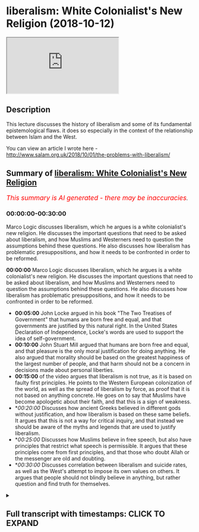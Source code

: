 # liberalism: White Colonialist's New Religion (2018-10-12)

<iframe loading='lazy' allow='autoplay' src='https://www.youtube.com/embed/2Dyzc282ZFE'></iframe>

## Description

This lecture discusses the history of liberalism and some of its fundamental epistemological flaws. it does so especially in the context of the relationship between Islam and the West. 

You can view an article I wrote here -http://www.salam.org.uk/2018/10/01/the-problems-with-liberalism/

## Summary of [liberalism: White Colonialist's New Religion](https://www.youtube.com/watch?v=2Dyzc282ZFE)


*<span style="color:red; font-size:125%">This summary is AI generated - there may be inaccuracies</span>. [](/)*

### <a onclick="modifyYTiframeseektime('0')">00:00:00-00:30:00</a>

Marco Logic discusses liberalism, which he argues is a white colonialist's new religion. He discusses the important questions that need to be asked about liberalism, and how Muslims and Westerners need to question the assumptions behind these questions. He also discusses how liberalism has problematic presuppositions, and how it needs to be confronted in order to be reformed.

**<a onclick="modifyYTiframeseektime('0')">00:00:00</a>** Marco Logic discusses liberalism, which he argues is a white colonialist's new religion. He discusses the important questions that need to be asked about liberalism, and how Muslims and Westerners need to question the assumptions behind these questions. He also discusses how liberalism has problematic presuppositions, and how it needs to be confronted in order to be reformed.
* **<a onclick="modifyYTiframeseektime('300')">00:05:00</a>** John Locke argued in his book "The Two Treatises of Government" that humans are born free and equal, and that governments are justified by this natural right. In the United States Declaration of Independence, Locke's words are used to support the idea of self-government.
* **<a onclick="modifyYTiframeseektime('600')">00:10:00</a>** John Stuart Mill argued that humans are born free and equal, and that pleasure is the only moral justification for doing anything. He also argued that morality should be based on the greatest happiness of the largest number of people, and that harm should not be a concern in decisions made about personal liberties.
* **<a onclick="modifyYTiframeseektime('900')">00:15:00</a>** of the video argues that liberalism is not true, as it is based on faulty first principles. He points to the Western European colonization of the world, as well as the spread of liberalism by force, as proof that it is not based on anything concrete. He goes on to say that Muslims have become apologetic about their faith, and that this is a sign of weakness.
* **<a onclick="modifyYTiframeseektime('1200')">00:20:00</a>* Discusses how ancient Greeks believed in different gods without justification, and how liberalism is based on these same beliefs. It argues that this is not a way for critical inquiry, and that instead we should be aware of the myths and legends that are used to justify liberalism.
* **<a onclick="modifyYTiframeseektime('1500')">00:25:00</a>* Discusses how Muslims believe in free speech, but also have principles that restrict what speech is permissible. It argues that these principles come from first principles, and that those who doubt Allah or the messenger are old and doubting.
* **<a onclick="modifyYTiframeseektime('1800')">00:30:00</a>* Discusses correlation between liberalism and suicide rates, as well as the West's attempt to impose its own values on others. It argues that people should not blindly believe in anything, but rather question and find truth for themselves.

<details><summary><h2>Full transcript with timestamps: CLICK TO EXPAND</h2></summary>

<a onclick="modifyYTiframeseektime('0')">0:00:00</a> to come to the state to deliver his  
<a onclick="modifyYTiframeseektime('2')">0:00:02</a> lecture intellectual doubts about Islam  
<a onclick="modifyYTiframeseektime('5')">0:00:05</a> Marco logic Salam aleikum wa rahmatullah  
<a onclick="modifyYTiframeseektime('27')">0:00:27</a> our heads you know in the West we're  
<a onclick="modifyYTiframeseektime('34')">0:00:34</a> asked a lot of questions as Muslims were  
<a onclick="modifyYTiframeseektime('37')">0:00:37</a> asked many questions regularly pressing  
<a onclick="modifyYTiframeseektime('41')">0:00:41</a> important questions and these questions  
<a onclick="modifyYTiframeseektime('44')">0:00:44</a> usually have something to do with what I  
<a onclick="modifyYTiframeseektime('49')">0:00:49</a> refer to as post enlightenment ideas and  
<a onclick="modifyYTiframeseektime('53')">0:00:53</a> it's connection with Islam so don't give  
<a onclick="modifyYTiframeseektime('56')">0:00:56</a> an example someone will ask why is it  
<a onclick="modifyYTiframeseektime('61')">0:01:01</a> that in Islam for example Muslims get  
<a onclick="modifyYTiframeseektime('65')">0:01:05</a> offended when a picture is drawn of the  
<a onclick="modifyYTiframeseektime('69')">0:01:09</a> Prophet Muhammad isn't this freedom of  
<a onclick="modifyYTiframeseektime('72')">0:01:12</a> expression and freedom of speech and why  
<a onclick="modifyYTiframeseektime('77')">0:01:17</a> are Muslims in this regard against  
<a onclick="modifyYTiframeseektime('80')">0:01:20</a> freedom of expression and freedom of  
<a onclick="modifyYTiframeseektime('83')">0:01:23</a> speech isn't Islam therefore the  
<a onclick="modifyYTiframeseektime('87')">0:01:27</a> argument goes a backwards religion that  
<a onclick="modifyYTiframeseektime('91')">0:01:31</a> needs to be reformed do we not need to  
<a onclick="modifyYTiframeseektime('95')">0:01:35</a> have a reform within Islam because  
<a onclick="modifyYTiframeseektime('97')">0:01:37</a> actually you'll find that Islam has  
<a onclick="modifyYTiframeseektime('101')">0:01:41</a> aspects of it which are against  
<a onclick="modifyYTiframeseektime('103')">0:01:43</a> enlightenment values against liberalism  
<a onclick="modifyYTiframeseektime('107')">0:01:47</a> against freedom of expression against  
<a onclick="modifyYTiframeseektime('111')">0:01:51</a> freedom of speech our thing is these are  
<a onclick="modifyYTiframeseektime('115')">0:01:55</a> very important questions to be asked but  
<a onclick="modifyYTiframeseektime('120')">0:02:00</a> what Muslims need to do and what  
<a onclick="modifyYTiframeseektime('123')">0:02:03</a> Westerners also need to do is they need  
<a onclick="modifyYTiframeseektime('126')">0:02:06</a> to question the question I has a point  
<a onclick="modifyYTiframeseektime('131')">0:02:11</a> every question has a presupposition what  
<a onclick="modifyYTiframeseektime('135')">0:02:15</a> is a presupposition it is an assumption  
<a onclick="modifyYTiframeseektime('138')">0:02:18</a> it is an assumption obviously with these  
<a onclick="modifyYTiframeseektime('142')">0:02:22</a> questions some Muslims they go  
<a onclick="modifyYTiframeseektime('146')">0:02:26</a> immediately on the backfoot  
<a onclick="modifyYTiframeseektime('149')">0:02:29</a> immediately there on the back foot and  
<a onclick="modifyYTiframeseektime('152')">0:02:32</a> just like the Western colonial powers  
<a onclick="modifyYTiframeseektime('159')">0:02:39</a> came into our grandfathers Nations and  
<a onclick="modifyYTiframeseektime('165')">0:02:45</a> attempted to force them to believe in  
<a onclick="modifyYTiframeseektime('167')">0:02:47</a> what they believe in  
<a onclick="modifyYTiframeseektime('169')">0:02:49</a> militarily now the post-colonial Western  
<a onclick="modifyYTiframeseektime('178')">0:02:58</a> masters are doing so using different  
<a onclick="modifyYTiframeseektime('181')">0:03:01</a> techniques and there are different  
<a onclick="modifyYTiframeseektime('184')">0:03:04</a> responses from Muslims and others some  
<a onclick="modifyYTiframeseektime('187')">0:03:07</a> will literally bow at the knee they will  
<a onclick="modifyYTiframeseektime('190')">0:03:10</a> literally bow at the knee surrender give  
<a onclick="modifyYTiframeseektime('194')">0:03:14</a> up yes you're right sir there is a  
<a onclick="modifyYTiframeseektime('197')">0:03:17</a> problem we need to fix it we need to  
<a onclick="modifyYTiframeseektime('199')">0:03:19</a> have revivalism in Islam we need to have  
<a onclick="modifyYTiframeseektime('201')">0:03:21</a> reform we need to clean it up you're  
<a onclick="modifyYTiframeseektime('204')">0:03:24</a> right  
<a onclick="modifyYTiframeseektime('205')">0:03:25</a> some will say we must reject this  
<a onclick="modifyYTiframeseektime('209')">0:03:29</a> completely there is this is a poison a  
<a onclick="modifyYTiframeseektime('211')">0:03:31</a> poisonous ideology and we must remove it  
<a onclick="modifyYTiframeseektime('215')">0:03:35</a> and what we're going to be doing in  
<a onclick="modifyYTiframeseektime('217')">0:03:37</a> charla in the next three days it will be  
<a onclick="modifyYTiframeseektime('221')">0:03:41</a> arguing that the question itself is  
<a onclick="modifyYTiframeseektime('225')">0:03:45</a> problematic all the questions that are  
<a onclick="modifyYTiframeseektime('228')">0:03:48</a> asked are problematic questions so the  
<a onclick="modifyYTiframeseektime('230')">0:03:50</a> first day I'm going to be dealing with  
<a onclick="modifyYTiframeseektime('231')">0:03:51</a> liberalism I know it's on the third day  
<a onclick="modifyYTiframeseektime('233')">0:03:53</a> on your pamphlet but I'm gonna do it  
<a onclick="modifyYTiframeseektime('235')">0:03:55</a> first in Chara I'm gonna be dealing with  
<a onclick="modifyYTiframeseektime('237')">0:03:57</a> questions which deal with liberal  
<a onclick="modifyYTiframeseektime('239')">0:03:59</a> presuppositions the second day we're  
<a onclick="modifyYTiframeseektime('243')">0:04:03</a> going to be dealing with democracy which  
<a onclick="modifyYTiframeseektime('244')">0:04:04</a> is very important and the third day  
<a onclick="modifyYTiframeseektime('247')">0:04:07</a> we're going to be dealing with feminism  
<a onclick="modifyYTiframeseektime('252')">0:04:12</a> and that's why I did on the third day  
<a onclick="modifyYTiframeseektime('253')">0:04:13</a> because if anything happens I can just  
<a onclick="modifyYTiframeseektime('255')">0:04:15</a> go I'm going back to London anyways  
<a onclick="modifyYTiframeseektime('264')">0:04:24</a> today inshallah I'll be talking about  
<a onclick="modifyYTiframeseektime('267')">0:04:27</a> liberalism and by the way I've written  
<a onclick="modifyYTiframeseektime('269')">0:04:29</a> an article on this and I'm planning to  
<a onclick="modifyYTiframeseektime('271')">0:04:31</a> write an article on all three lectures  
<a onclick="modifyYTiframeseektime('274')">0:04:34</a> so I'll be writing written an article  
<a onclick="modifyYTiframeseektime('276')">0:04:36</a> liberalism will be published on it  
<a onclick="modifyYTiframeseektime('278')">0:04:38</a> should be online on Monday Anza Lambda  
<a onclick="modifyYTiframeseektime('280')">0:04:40</a> org dot uk' salaam and inshallah we'll  
<a onclick="modifyYTiframeseektime('283')">0:04:43</a> put the description somewhere so if you  
<a onclick="modifyYTiframeseektime('285')">0:04:45</a> want to do further reading you can do  
<a onclick="modifyYTiframeseektime('286')">0:04:46</a> that there  
<a onclick="modifyYTiframeseektime('287')">0:04:47</a> and moreover there'll be an article  
<a onclick="modifyYTiframeseektime('290')">0:04:50</a> written on each of the topics that I'll  
<a onclick="modifyYTiframeseektime('292')">0:04:52</a> be covering today as well now let's get  
<a onclick="modifyYTiframeseektime('295')">0:04:55</a> straight into it today I'm just gonna go  
<a onclick="modifyYTiframeseektime('299')">0:04:59</a> into three different things I'm going to  
<a onclick="modifyYTiframeseektime('301')">0:05:01</a> do three things today in Charlotte the  
<a onclick="modifyYTiframeseektime('302')">0:05:02</a> first thing is I'm going to give you a  
<a onclick="modifyYTiframeseektime('304')">0:05:04</a> brief history of liberalism a brief  
<a onclick="modifyYTiframeseektime('307')">0:05:07</a> history so you understand what it is  
<a onclick="modifyYTiframeseektime('308')">0:05:08</a> number two we're going to be talking  
<a onclick="modifyYTiframeseektime('311')">0:05:11</a> about the premises of liberalism the  
<a onclick="modifyYTiframeseektime('315')">0:05:15</a> first principles of liberalism where do  
<a onclick="modifyYTiframeseektime('318')">0:05:18</a> we start with liberalism and number  
<a onclick="modifyYTiframeseektime('321')">0:05:21</a> three we'll be talking about the  
<a onclick="modifyYTiframeseektime('322')">0:05:22</a> implications of this on Islam and  
<a onclick="modifyYTiframeseektime('325')">0:05:25</a> Muslims and the discourse between Islam  
<a onclick="modifyYTiframeseektime('328')">0:05:28</a> and Muslims in the Western context  
<a onclick="modifyYTiframeseektime('330')">0:05:30</a> especially so we'll start you see all of  
<a onclick="modifyYTiframeseektime('336')">0:05:36</a> these slogans that you've you're very  
<a onclick="modifyYTiframeseektime('338')">0:05:38</a> well aware of freedom of expression  
<a onclick="modifyYTiframeseektime('340')">0:05:40</a> freedom of speech they're extensions of  
<a onclick="modifyYTiframeseektime('343')">0:05:43</a> the liberal philosophical framework okay  
<a onclick="modifyYTiframeseektime('345')">0:05:45</a> so if someone is asking you a question  
<a onclick="modifyYTiframeseektime('349')">0:05:49</a> that presupposes liberalism like these  
<a onclick="modifyYTiframeseektime('354')">0:05:54</a> questions the question would be this  
<a onclick="modifyYTiframeseektime('357')">0:05:57</a> what if your ideology is baseless wait a  
<a onclick="modifyYTiframeseektime('363')">0:06:03</a> minute  
<a onclick="modifyYTiframeseektime('364')">0:06:04</a> say that one more time okay what if your  
<a onclick="modifyYTiframeseektime('369')">0:06:09</a> ideology is baseless what if there is no  
<a onclick="modifyYTiframeseektime('374')">0:06:14</a> way to prove the very beginnings or the  
<a onclick="modifyYTiframeseektime('379')">0:06:19</a> very starting points the very premises  
<a onclick="modifyYTiframeseektime('381')">0:06:21</a> of liberalism therefore the question  
<a onclick="modifyYTiframeseektime('384')">0:06:24</a> becomes obsolete  
<a onclick="modifyYTiframeseektime('385')">0:06:25</a> why does Islam why do Muslims get upset  
<a onclick="modifyYTiframeseektime('389')">0:06:29</a> with the drawing of the Prophet Muhammad  
<a onclick="modifyYTiframeseektime('390')">0:06:30</a> why not  
<a onclick="modifyYTiframeseektime('391')">0:06:31</a> could be the easy answer well it needs  
<a onclick="modifyYTiframeseektime('394')">0:06:34</a> to be in line with liberalism and well  
<a onclick="modifyYTiframeseektime('396')">0:06:36</a> if we can demonstrate that liberalism is  
<a onclick="modifyYTiframeseektime('401')">0:06:41</a> in fact based on what you call  
<a onclick="modifyYTiframeseektime('404')">0:06:44</a> corrigible presuppositions meaning they  
<a onclick="modifyYTiframeseektime('408')">0:06:48</a> are capable of reform or improvement  
<a onclick="modifyYTiframeseektime('413')">0:06:53</a> then there is no need to ask the  
<a onclick="modifyYTiframeseektime('415')">0:06:55</a> question because you're asking me a  
<a onclick="modifyYTiframeseektime('417')">0:06:57</a> question based on baseless foundations  
<a onclick="modifyYTiframeseektime('420')">0:07:00</a> so let's start with the brief history of  
<a onclick="modifyYTiframeseektime('423')">0:07:03</a> liberalism you see there was a man  
<a onclick="modifyYTiframeseektime('427')">0:07:07</a> called John Locke very famous man he's  
<a onclick="modifyYTiframeseektime('432')">0:07:12</a> actually one of the most influential  
<a onclick="modifyYTiframeseektime('434')">0:07:14</a> people who ever lived in my opinion he  
<a onclick="modifyYTiframeseektime('436')">0:07:16</a> died in 1704 he wrote many books one of  
<a onclick="modifyYTiframeseektime('440')">0:07:20</a> the most famous or if not the most  
<a onclick="modifyYTiframeseektime('441')">0:07:21</a> famous one hero is a book called the two  
<a onclick="modifyYTiframeseektime('442')">0:07:22</a> treatises of government and in this book  
<a onclick="modifyYTiframeseektime('445')">0:07:25</a> he argued the case for a social contract  
<a onclick="modifyYTiframeseektime('447')">0:07:27</a> he said we are all born equal we are all  
<a onclick="modifyYTiframeseektime('451')">0:07:31</a> born free interesting Locke John Locke  
<a onclick="modifyYTiframeseektime('454')">0:07:34</a> believed in God in fact he believes in  
<a onclick="modifyYTiframeseektime('456')">0:07:36</a> one God he was a Unitarian who's a  
<a onclick="modifyYTiframeseektime('458')">0:07:38</a> nonconformist Christine didn't believe  
<a onclick="modifyYTiframeseektime('460')">0:07:40</a> in the Trinity but he based much of his  
<a onclick="modifyYTiframeseektime('463')">0:07:43</a> philosophy on God and that's why a lot  
<a onclick="modifyYTiframeseektime('469')">0:07:49</a> of the governments of his day Britain  
<a onclick="modifyYTiframeseektime('472')">0:07:52</a> France and of course the United States  
<a onclick="modifyYTiframeseektime('475')">0:07:55</a> of America they incorporated literally  
<a onclick="modifyYTiframeseektime('478')">0:07:58</a> what he said in that the two treatises  
<a onclick="modifyYTiframeseektime('481')">0:08:01</a> of government into the for example the  
<a onclick="modifyYTiframeseektime('485')">0:08:05</a> US Declaration of Independence the Bill  
<a onclick="modifyYTiframeseektime('488')">0:08:08</a> of Rights in the in the United Kingdom  
<a onclick="modifyYTiframeseektime('490')">0:08:10</a> which was written in 1688 his words  
<a onclick="modifyYTiframeseektime('494')">0:08:14</a> which is one of the most important  
<a onclick="modifyYTiframeseektime('497')">0:08:17</a> documents and all of British history  
<a onclick="modifyYTiframeseektime('499')">0:08:19</a> it's called the Bill of Rights and of  
<a onclick="modifyYTiframeseektime('502')">0:08:22</a> course the u.s. Declaration of  
<a onclick="modifyYTiframeseektime('503')">0:08:23</a> Independence one of the most important  
<a onclick="modifyYTiframeseektime('505')">0:08:25</a> documents in all of American government  
<a onclick="modifyYTiframeseektime('508')">0:08:28</a> and politics so for example  
<a onclick="modifyYTiframeseektime('515')">0:08:35</a> the famous phrase that we hold these  
<a onclick="modifyYTiframeseektime('518')">0:08:38</a> truths to be self-evident that all men  
<a onclick="modifyYTiframeseektime('521')">0:08:41</a> are created equal and that they have on  
<a onclick="modifyYTiframeseektime('527')">0:08:47</a> any unalienable rights of life liberty  
<a onclick="modifyYTiframeseektime('530')">0:08:50</a> and the pursuit of happiness this is the  
<a onclick="modifyYTiframeseektime('533')">0:08:53</a> US Declaration of Independence it's  
<a onclick="modifyYTiframeseektime('534')">0:08:54</a> taken from or slightly adjusted it's  
<a onclick="modifyYTiframeseektime('538')">0:08:58</a> taken from John Locke so a lot of these  
<a onclick="modifyYTiframeseektime('540')">0:09:00</a> ideas human beings being born free  
<a onclick="modifyYTiframeseektime('543')">0:09:03</a> freedom etc is taken from directly from  
<a onclick="modifyYTiframeseektime('546')">0:09:06</a> John Locke and the thing is about John  
<a onclick="modifyYTiframeseektime('549')">0:09:09</a> Locke is that he believed in God and if  
<a onclick="modifyYTiframeseektime('553')">0:09:13</a> you look at the wording of what he said  
<a onclick="modifyYTiframeseektime('555')">0:09:15</a> in the two treatises of government he  
<a onclick="modifyYTiframeseektime('557')">0:09:17</a> justified that for example human beings  
<a onclick="modifyYTiframeseektime('560')">0:09:20</a> are born equal and that they are born  
<a onclick="modifyYTiframeseektime('562')">0:09:22</a> free because he said that they were  
<a onclick="modifyYTiframeseektime('564')">0:09:24</a> endowed by the creator and this is part  
<a onclick="modifyYTiframeseektime('567')">0:09:27</a> of the US declaration independence they  
<a onclick="modifyYTiframeseektime('569')">0:09:29</a> were given this by God they were given  
<a onclick="modifyYTiframeseektime('573')">0:09:33</a> freedom and equality by God he had two  
<a onclick="modifyYTiframeseektime('578')">0:09:38</a> or three principles that he believed in  
<a onclick="modifyYTiframeseektime('580')">0:09:40</a> one was a theological belief so he  
<a onclick="modifyYTiframeseektime('583')">0:09:43</a> believed that all human beings were  
<a onclick="modifyYTiframeseektime('585')">0:09:45</a> endowed equality by God they were given  
<a onclick="modifyYTiframeseektime('590')">0:09:50</a> equality and freedoms by God but he also  
<a onclick="modifyYTiframeseektime('593')">0:09:53</a> believed he also believed in something  
<a onclick="modifyYTiframeseektime('596')">0:09:56</a> called the hedonistic principle and this  
<a onclick="modifyYTiframeseektime('599')">0:09:59</a> will be a very important point which I  
<a onclick="modifyYTiframeseektime('601')">0:10:01</a> want you to really pay attention to the  
<a onclick="modifyYTiframeseektime('603')">0:10:03</a> hedonistic principle is the idea that  
<a onclick="modifyYTiframeseektime('606')">0:10:06</a> the ultimate morality is pain and  
<a onclick="modifyYTiframeseektime('609')">0:10:09</a> pleasure  
<a onclick="modifyYTiframeseektime('611')">0:10:11</a> so what's ultimately good is what feels  
<a onclick="modifyYTiframeseektime('614')">0:10:14</a> good or what is pleasurable or desirable  
<a onclick="modifyYTiframeseektime('617')">0:10:17</a> to you this would be the cornerstone of  
<a onclick="modifyYTiframeseektime('620')">0:10:20</a> liberal moral philosophy it's called the  
<a onclick="modifyYTiframeseektime('623')">0:10:23</a> hedonistic principle so after John Locke  
<a onclick="modifyYTiframeseektime('628')">0:10:28</a> came about and he had such an influence  
<a onclick="modifyYTiframeseektime('631')">0:10:31</a> because of the English Civil War which  
<a onclick="modifyYTiframeseektime('633')">0:10:33</a> took place in 1642 to 1651 where the  
<a onclick="modifyYTiframeseektime('637')">0:10:37</a> Royalists and the parliamentarians were  
<a onclick="modifyYTiframeseektime('640')">0:10:40</a> attacking each other  
<a onclick="modifyYTiframeseektime('641')">0:10:41</a> Parliament reconstituted itself using a  
<a onclick="modifyYTiframeseektime('645')">0:10:45</a> lot of the Lockean principles sold in  
<a onclick="modifyYTiframeseektime('648')">0:10:48</a> and so did the US and France and these  
<a onclick="modifyYTiframeseektime('651')">0:10:51</a> countries they took these liberal  
<a onclick="modifyYTiframeseektime('653')">0:10:53</a> principles and then they became very  
<a onclick="modifyYTiframeseektime('654')">0:10:54</a> normative it became the norm now anyone  
<a onclick="modifyYTiframeseektime('658')">0:10:58</a> who speaks against the liberal  
<a onclick="modifyYTiframeseektime('660')">0:11:00</a> principles is AB is speaking in  
<a onclick="modifyYTiframeseektime('664')">0:11:04</a> aberration to the social and cultural  
<a onclick="modifyYTiframeseektime('667')">0:11:07</a> norms of the West that must must be  
<a onclick="modifyYTiframeseektime('670')">0:11:10</a> understood after John Locke you had many  
<a onclick="modifyYTiframeseektime('672')">0:11:12</a> different philosophers that came and  
<a onclick="modifyYTiframeseektime('674')">0:11:14</a> advanced his theory like Montesquieu or  
<a onclick="modifyYTiframeseektime('676')">0:11:16</a> Rousseau or for example Tocqueville who  
<a onclick="modifyYTiframeseektime('680')">0:11:20</a> wrote democracy and America which will  
<a onclick="modifyYTiframeseektime('682')">0:11:22</a> cover tomorrow and others and these  
<a onclick="modifyYTiframeseektime('687')">0:11:27</a> individuals just expanded the theory  
<a onclick="modifyYTiframeseektime('689')">0:11:29</a> most notably I was our I would argue is  
<a onclick="modifyYTiframeseektime('692')">0:11:32</a> John Stuart Mill who came in the  
<a onclick="modifyYTiframeseektime('695')">0:11:35</a> Victorian era and he talked about the  
<a onclick="modifyYTiframeseektime('697')">0:11:37</a> harm principle so about two you know  
<a onclick="modifyYTiframeseektime('700')">0:11:40</a> hundred two hundred years later this man  
<a onclick="modifyYTiframeseektime('701')">0:11:41</a> came John Stuart Mill and he advanced he  
<a onclick="modifyYTiframeseektime('704')">0:11:44</a> said yes he left the whole theological  
<a onclick="modifyYTiframeseektime('708')">0:11:48</a> discussion he didn't say that we were  
<a onclick="modifyYTiframeseektime('710')">0:11:50</a> born equal a free he took yes he  
<a onclick="modifyYTiframeseektime('712')">0:11:52</a> believed that we were born equal but he  
<a onclick="modifyYTiframeseektime('713')">0:11:53</a> didn't say it's from God some say he was  
<a onclick="modifyYTiframeseektime('716')">0:11:56</a> agnostic even he didn't believe me maybe  
<a onclick="modifyYTiframeseektime('717')">0:11:57</a> didn't believe in God the law Allen God  
<a onclick="modifyYTiframeseektime('719')">0:11:59</a> knows best if you believed in God or not  
<a onclick="modifyYTiframeseektime('720')">0:12:00</a> yeah but here's a problem this is a very  
<a onclick="modifyYTiframeseektime('725')">0:12:05</a> big problem for liberals if initially my  
<a onclick="modifyYTiframeseektime('729')">0:12:09</a> question first question if initially the  
<a onclick="modifyYTiframeseektime('732')">0:12:12</a> justification for human beings being  
<a onclick="modifyYTiframeseektime('735')">0:12:15</a> born equal and free was based on  
<a onclick="modifyYTiframeseektime('738')">0:12:18</a> theology ie God how could a succession  
<a onclick="modifyYTiframeseektime('744')">0:12:24</a> of philosophers inherit the same belief  
<a onclick="modifyYTiframeseektime('747')">0:12:27</a> system without basing upon the same  
<a onclick="modifyYTiframeseektime('749')">0:12:29</a> principle in other words John Stuart  
<a onclick="modifyYTiframeseektime('752')">0:12:32</a> Mill yes he said we believe that we were  
<a onclick="modifyYTiframeseektime('755')">0:12:35</a> born equal that were born free but he  
<a onclick="modifyYTiframeseektime('756')">0:12:36</a> didn't say anything about God so the  
<a onclick="modifyYTiframeseektime('758')">0:12:38</a> question would be how can you prove that  
<a onclick="modifyYTiframeseektime('759')">0:12:39</a> were born equal or that we were born  
<a onclick="modifyYTiframeseektime('762')">0:12:42</a> free this is a very important question  
<a onclick="modifyYTiframeseektime('764')">0:12:44</a> and what do you mean when you say who  
<a onclick="modifyYTiframeseektime('767')">0:12:47</a> are born equal or we were born free even  
<a onclick="modifyYTiframeseektime('770')">0:12:50</a> John Stuart Locke John Mill sorry does  
<a onclick="modifyYTiframeseektime('772')">0:12:52</a> John Locke himself said this is not in  
<a onclick="modifyYTiframeseektime('775')">0:12:55</a> all cases the Creator might decide that  
<a onclick="modifyYTiframeseektime('778')">0:12:58</a> we are not born you're born equal for  
<a onclick="modifyYTiframeseektime('779')">0:12:59</a> example so what do we mean well we're  
<a onclick="modifyYTiframeseektime('781')">0:13:01</a> not born  
<a onclick="modifyYTiframeseektime('782')">0:13:02</a> what do we mean with Zbornak we are not  
<a onclick="modifyYTiframeseektime('785')">0:13:05</a> born equal if we look at it on the face  
<a onclick="modifyYTiframeseektime('787')">0:13:07</a> of it because really some of us are born  
<a onclick="modifyYTiframeseektime('788')">0:13:08</a> in impoverished places some of us are  
<a onclick="modifyYTiframeseektime('791')">0:13:11</a> born in very you know bad places rich  
<a onclick="modifyYTiframeseektime('793')">0:13:13</a> places poor places some of us are born  
<a onclick="modifyYTiframeseektime('795')">0:13:15</a> with disabilities some of us are born as  
<a onclick="modifyYTiframeseektime('797')">0:13:17</a> men woman black why this that where is  
<a onclick="modifyYTiframeseektime('801')">0:13:21</a> the Equality is differences all I see is  
<a onclick="modifyYTiframeseektime('803')">0:13:23</a> inequalities everywhere so what do we  
<a onclick="modifyYTiframeseektime('805')">0:13:25</a> mean by equality so someone will come  
<a onclick="modifyYTiframeseektime('807')">0:13:27</a> and say actually we mean equality of  
<a onclick="modifyYTiframeseektime('809')">0:13:29</a> opportunity and some others will say no  
<a onclick="modifyYTiframeseektime('810')">0:13:30</a> equality of outcome well they've had to  
<a onclick="modifyYTiframeseektime('813')">0:13:33</a> adjust that because they realized the  
<a onclick="modifyYTiframeseektime('815')">0:13:35</a> fallacious nature of just saying that we  
<a onclick="modifyYTiframeseektime('818')">0:13:38</a> were born equal what does it mean what  
<a onclick="modifyYTiframeseektime('821')">0:13:41</a> do we actually mean what do we mean by  
<a onclick="modifyYTiframeseektime('822')">0:13:42</a> we were born free almost all  
<a onclick="modifyYTiframeseektime('825')">0:13:45</a> philosophers agree that everything is  
<a onclick="modifyYTiframeseektime('829')">0:13:49</a> determined even atheist philosophers  
<a onclick="modifyYTiframeseektime('831')">0:13:51</a> believe this that is determined by  
<a onclick="modifyYTiframeseektime('833')">0:13:53</a> genetics and environment so what is free  
<a onclick="modifyYTiframeseektime('835')">0:13:55</a> freedom what do you mean explain so  
<a onclick="modifyYTiframeseektime('838')">0:13:58</a> already it sounds nice what they say but  
<a onclick="modifyYTiframeseektime('840')">0:14:00</a> it has no real evidence base John Stuart  
<a onclick="modifyYTiframeseektime('843')">0:14:03</a> Mill did try and prove something called  
<a onclick="modifyYTiframeseektime('845')">0:14:05</a> utilitarianism utilitarianism is the  
<a onclick="modifyYTiframeseektime('848')">0:14:08</a> idea it's really the has a mystic  
<a onclick="modifyYTiframeseektime('850')">0:14:10</a> principle so you pleasure for you but  
<a onclick="modifyYTiframeseektime('853')">0:14:13</a> pleasure for them for the for the  
<a onclick="modifyYTiframeseektime('855')">0:14:15</a> largest amount of people the great is  
<a onclick="modifyYTiframeseektime('857')">0:14:17</a> good for the greatest number so it's  
<a onclick="modifyYTiframeseektime('860')">0:14:20</a> going back to what's pleasurable for you  
<a onclick="modifyYTiframeseektime('863')">0:14:23</a> and this became really the most  
<a onclick="modifyYTiframeseektime('866')">0:14:26</a> normative way of describing liberalism  
<a onclick="modifyYTiframeseektime('867')">0:14:27</a> the most normative way of describing  
<a onclick="modifyYTiframeseektime('870')">0:14:30</a> liberalism is through the hedonistic  
<a onclick="modifyYTiframeseektime('872')">0:14:32</a> principle all the extension of that  
<a onclick="modifyYTiframeseektime('874')">0:14:34</a> which is utilitarianism and then he put  
<a onclick="modifyYTiframeseektime('876')">0:14:36</a> into it the harm principle so he says  
<a onclick="modifyYTiframeseektime('878')">0:14:38</a> that you can do whatever you want so  
<a onclick="modifyYTiframeseektime('880')">0:14:40</a> long as you don't harm anyone else do  
<a onclick="modifyYTiframeseektime('882')">0:14:42</a> whatever you want isn't this what you  
<a onclick="modifyYTiframeseektime('883')">0:14:43</a> hear okay or why is homosexuality not a  
<a onclick="modifyYTiframeseektime('887')">0:14:47</a> problem in society because we are  
<a onclick="modifyYTiframeseektime('890')">0:14:50</a> liberals and we believe you can do  
<a onclick="modifyYTiframeseektime('892')">0:14:52</a> whatever you want that makes you feel  
<a onclick="modifyYTiframeseektime('894')">0:14:54</a> good so long as you don't harm someone  
<a onclick="modifyYTiframeseektime('898')">0:14:58</a> else this is John Stuart Mill basically  
<a onclick="modifyYTiframeseektime('901')">0:15:01</a> that's where he got it from  
<a onclick="modifyYTiframeseektime('902')">0:15:02</a> that's where society accepted it from he  
<a onclick="modifyYTiframeseektime('907')">0:15:07</a> had a part of his book he's got a book  
<a onclick="modifyYTiframeseektime('909')">0:15:09</a> called on utilitarianism and a part of  
<a onclick="modifyYTiframeseektime('911')">0:15:11</a> it is proving utilitarianism he actually  
<a onclick="modifyYTiframeseektime('913')">0:15:13</a> puts this as as the  
<a onclick="modifyYTiframeseektime('915')">0:15:15</a> they're heading he says proving  
<a onclick="modifyYTiframeseektime('917')">0:15:17</a> utilitarianism and you know this is the  
<a onclick="modifyYTiframeseektime('920')">0:15:20</a> one of the most attacked segments in all  
<a onclick="modifyYTiframeseektime('923')">0:15:23</a> of philosophy circular reasoning  
<a onclick="modifyYTiframeseektime('926')">0:15:26</a> everyone's attacking him saying what  
<a onclick="modifyYTiframeseektime('928')">0:15:28</a> you're talking about he said and you can  
<a onclick="modifyYTiframeseektime('930')">0:15:30</a> read the article for more information  
<a onclick="modifyYTiframeseektime('931')">0:15:31</a> but basically he had a circular  
<a onclick="modifyYTiframeseektime('933')">0:15:33</a> reasoning in his approach to try and  
<a onclick="modifyYTiframeseektime('935')">0:15:35</a> prove utilitarianism therefore almost  
<a onclick="modifyYTiframeseektime('938')">0:15:38</a> all serious liberal thinkers are of the  
<a onclick="modifyYTiframeseektime('943')">0:15:43</a> opinion that there is no way of proving  
<a onclick="modifyYTiframeseektime('946')">0:15:46</a> hedonism utilitarianism so the first  
<a onclick="modifyYTiframeseektime('949')">0:15:49</a> principles of liberalism are corrigible  
<a onclick="modifyYTiframeseektime('953')">0:15:53</a> now what does that mean if the first  
<a onclick="modifyYTiframeseektime('956')">0:15:56</a> principles of liberalism are not fixed  
<a onclick="modifyYTiframeseektime('960')">0:16:00</a> objective absolute or true one more time  
<a onclick="modifyYTiframeseektime('964')">0:16:04</a> okay the first principles of liberalism  
<a onclick="modifyYTiframeseektime('969')">0:16:09</a> are not fixed they are not objective  
<a onclick="modifyYTiframeseektime('972')">0:16:12</a> they are not absolute and they are not  
<a onclick="modifyYTiframeseektime('975')">0:16:15</a> true if the foundations of something is  
<a onclick="modifyYTiframeseektime('982')">0:16:22</a> shaky then that thing itself will be  
<a onclick="modifyYTiframeseektime('985')">0:16:25</a> shaky therefore John Stuart Mill who  
<a onclick="modifyYTiframeseektime('993')">0:16:33</a> expanded freedom of expression in his  
<a onclick="modifyYTiframeseektime('996')">0:16:36</a> book on liberalism and others like him  
<a onclick="modifyYTiframeseektime('998')">0:16:38</a> it's not just simple ten others many  
<a onclick="modifyYTiframeseektime('1000')">0:16:40</a> many philosophers freedom of expression  
<a onclick="modifyYTiframeseektime('1001')">0:16:41</a> freedom of speech freedom to this  
<a onclick="modifyYTiframeseektime('1003')">0:16:43</a> freedom of that they all based it on  
<a onclick="modifyYTiframeseektime('1005')">0:16:45</a> corrigible baseless foundations can you  
<a onclick="modifyYTiframeseektime('1010')">0:16:50</a> imagine and the Muslim in the West is  
<a onclick="modifyYTiframeseektime('1016')">0:16:56</a> compelled to answer the question what  
<a onclick="modifyYTiframeseektime('1018')">0:16:58</a> what question on a moral philosophical  
<a onclick="modifyYTiframeseektime('1021')">0:17:01</a> basis your question has no basis proved  
<a onclick="modifyYTiframeseektime('1024')">0:17:04</a> to me liberalism is true that's what you  
<a onclick="modifyYTiframeseektime('1026')">0:17:06</a> should say to him why is it that Muslims  
<a onclick="modifyYTiframeseektime('1029')">0:17:09</a> they don't believe that drawing a  
<a onclick="modifyYTiframeseektime('1031')">0:17:11</a> cartoon of their prophet isn't this a  
<a onclick="modifyYTiframeseektime('1033')">0:17:13</a> hindrance of freedom of speech yes it is  
<a onclick="modifyYTiframeseektime('1035')">0:17:15</a> proved to me why liberalism is true  
<a onclick="modifyYTiframeseektime('1038')">0:17:18</a> that's the answer  
<a onclick="modifyYTiframeseektime('1040')">0:17:20</a> proof to me that liberalism is true well  
<a onclick="modifyYTiframeseektime('1045')">0:17:25</a> Muslims if they leave the religion this  
<a onclick="modifyYTiframeseektime('1048')">0:17:28</a> and  
<a onclick="modifyYTiframeseektime('1048')">0:17:28</a> and apostasy and whatever okay no  
<a onclick="modifyYTiframeseektime('1050')">0:17:30</a> problem prove to me that liberalism is  
<a onclick="modifyYTiframeseektime('1052')">0:17:32</a> true your question is based on a liberal  
<a onclick="modifyYTiframeseektime('1055')">0:17:35</a> presupposition your presupposition is is  
<a onclick="modifyYTiframeseektime('1057')">0:17:37</a> based on first principles which are  
<a onclick="modifyYTiframeseektime('1060')">0:17:40</a> courage of or baseless or otherwise  
<a onclick="modifyYTiframeseektime('1062')">0:17:42</a> faulty therefore your question  
<a onclick="modifyYTiframeseektime('1065')">0:17:45</a> carries no epistemic weight don't ask me  
<a onclick="modifyYTiframeseektime('1068')">0:17:48</a> the question let me ask you the question  
<a onclick="modifyYTiframeseektime('1069')">0:17:49</a> proof to me that liberalism is true from  
<a onclick="modifyYTiframeseektime('1073')">0:17:53</a> first principles from the premises is  
<a onclick="modifyYTiframeseektime('1075')">0:17:55</a> there only true because you had a  
<a onclick="modifyYTiframeseektime('1079')">0:17:59</a> succession of wars by Western European  
<a onclick="modifyYTiframeseektime('1083')">0:18:03</a> countries that decided to go eastward  
<a onclick="modifyYTiframeseektime('1086')">0:18:06</a> and westward and spread liberalism by  
<a onclick="modifyYTiframeseektime('1088')">0:18:08</a> the sword and put liberalism in every  
<a onclick="modifyYTiframeseektime('1092')">0:18:12</a> crevice of our society and because  
<a onclick="modifyYTiframeseektime('1095')">0:18:15</a> because white people have decided that's  
<a onclick="modifyYTiframeseektime('1097')">0:18:17</a> true we must believe it's true in some  
<a onclick="modifyYTiframeseektime('1100')">0:18:20</a> and some societies is it true because  
<a onclick="modifyYTiframeseektime('1105')">0:18:25</a> even though you had liberals who  
<a onclick="modifyYTiframeseektime('1109')">0:18:29</a> believed in freedom they colonized the  
<a onclick="modifyYTiframeseektime('1112')">0:18:32</a> people going against what they believe  
<a onclick="modifyYTiframeseektime('1113')">0:18:33</a> in and they enslaved others in the  
<a onclick="modifyYTiframeseektime('1116')">0:18:36</a> triangular slave trade for hundreds of  
<a onclick="modifyYTiframeseektime('1119')">0:18:39</a> years and it's only true when when it  
<a onclick="modifyYTiframeseektime('1122')">0:18:42</a> benefits the white man is that the kind  
<a onclick="modifyYTiframeseektime('1126')">0:18:46</a> of liberalism you want to bring back  
<a onclick="modifyYTiframeseektime('1127')">0:18:47</a> what kind of liberalism is it what  
<a onclick="modifyYTiframeseektime('1129')">0:18:49</a> you're talking about  
<a onclick="modifyYTiframeseektime('1130')">0:18:50</a> proof to me that liberalism is true  
<a onclick="modifyYTiframeseektime('1132')">0:18:52</a> simple as that you know let me tell you  
<a onclick="modifyYTiframeseektime('1135')">0:18:55</a> something most of the questions will lie  
<a onclick="modifyYTiframeseektime('1141')">0:19:01</a> that we receive about Muslims having  
<a onclick="modifyYTiframeseektime('1146')">0:19:06</a> shaky faith or Muslims on their way out  
<a onclick="modifyYTiframeseektime('1151')">0:19:11</a> of Islam or people not coming into Islam  
<a onclick="modifyYTiframeseektime('1155')">0:19:15</a> because there is some kind of barrier to  
<a onclick="modifyYTiframeseektime('1156')">0:19:16</a> entry to Islam is based on a doubt that  
<a onclick="modifyYTiframeseektime('1161')">0:19:21</a> they have because of a question that was  
<a onclick="modifyYTiframeseektime('1163')">0:19:23</a> posed which has a presupposition of a  
<a onclick="modifyYTiframeseektime('1166')">0:19:26</a> Western enlightenment philosophy and  
<a onclick="modifyYTiframeseektime('1168')">0:19:28</a> liberalism is number one on the list so  
<a onclick="modifyYTiframeseektime('1171')">0:19:31</a> if we can show that liberalism is not  
<a onclick="modifyYTiframeseektime('1173')">0:19:33</a> true or it cannot be proven to be true  
<a onclick="modifyYTiframeseektime('1176')">0:19:36</a> therefore the doubt is unjustified you  
<a onclick="modifyYTiframeseektime('1181')">0:19:41</a> should doubt what you're saying the  
<a onclick="modifyYTiframeseektime('1182')">0:19:42</a> question you're asking about that don't  
<a onclick="modifyYTiframeseektime('1185')">0:19:45</a> doubt the answer of the question  
<a onclick="modifyYTiframeseektime('1188')">0:19:48</a> the truth is Muslims have become overly  
<a onclick="modifyYTiframeseektime('1191')">0:19:51</a> apologetic yes and do it you're bowing  
<a onclick="modifyYTiframeseektime('1195')">0:19:55</a> at the knee you're bowing at the knee so  
<a onclick="modifyYTiframeseektime('1201')">0:20:01</a> here I want you to really think about  
<a onclick="modifyYTiframeseektime('1204')">0:20:04</a> something you know in ancient societies  
<a onclick="modifyYTiframeseektime('1212')">0:20:12</a> like for example the ancient Greeks the  
<a onclick="modifyYTiframeseektime('1214')">0:20:14</a> ancient Greeks they had mythology  
<a onclick="modifyYTiframeseektime('1219')">0:20:19</a> mythologies defined in two ways primary  
<a onclick="modifyYTiframeseektime('1221')">0:20:21</a> ways in the dictionary one of them is  
<a onclick="modifyYTiframeseektime('1225')">0:20:25</a> one of the ways of defining mythology is  
<a onclick="modifyYTiframeseektime('1227')">0:20:27</a> like a story or some kind of tradition  
<a onclick="modifyYTiframeseektime('1229')">0:20:29</a> which is not really it's fictitious it's  
<a onclick="modifyYTiframeseektime('1231')">0:20:31</a> not real but which helps bring forward a  
<a onclick="modifyYTiframeseektime('1234')">0:20:34</a> kind of moral another way of defining  
<a onclick="modifyYTiframeseektime('1236')">0:20:36</a> mythology is something which is false  
<a onclick="modifyYTiframeseektime('1238')">0:20:38</a> something which is not true so let's put  
<a onclick="modifyYTiframeseektime('1241')">0:20:41</a> ourselves on a time machine go back to  
<a onclick="modifyYTiframeseektime('1243')">0:20:43</a> the ancient Greeks they believed in gods  
<a onclick="modifyYTiframeseektime('1245')">0:20:45</a> different gods Athena  
<a onclick="modifyYTiframeseektime('1247')">0:20:47</a> Zeus Hercules you know you've heard of  
<a onclick="modifyYTiframeseektime('1249')">0:20:49</a> these gods yes you've heard of these  
<a onclick="modifyYTiframeseektime('1251')">0:20:51</a> gods and they believed in those gods  
<a onclick="modifyYTiframeseektime('1255')">0:20:55</a> without real justification no one proved  
<a onclick="modifyYTiframeseektime('1257')">0:20:57</a> to them the existence or the worthiness  
<a onclick="modifyYTiframeseektime('1259')">0:20:59</a> or of Athena or Zeus or Hercules they  
<a onclick="modifyYTiframeseektime('1262')">0:21:02</a> believed in those got no problem no  
<a onclick="modifyYTiframeseektime('1264')">0:21:04</a> argument there is no cosmological  
<a onclick="modifyYTiframeseektime('1266')">0:21:06</a> argument equivalent for Athena there  
<a onclick="modifyYTiframeseektime('1268')">0:21:08</a> isn't so they believed in those gods and  
<a onclick="modifyYTiframeseektime('1271')">0:21:11</a> they believed in those things  
<a onclick="modifyYTiframeseektime('1274')">0:21:14</a> axiomatically as it were they lived a  
<a onclick="modifyYTiframeseektime('1278')">0:21:18</a> life it was part of their culture they  
<a onclick="modifyYTiframeseektime('1280')">0:21:20</a> were you know they were absorbing all of  
<a onclick="modifyYTiframeseektime('1282')">0:21:22</a> those things and then for example to  
<a onclick="modifyYTiframeseektime('1287')">0:21:27</a> give you an example when it came to the  
<a onclick="modifyYTiframeseektime('1289')">0:21:29</a> introduction of Christianity if you look  
<a onclick="modifyYTiframeseektime('1291')">0:21:31</a> at Christianity and when it was  
<a onclick="modifyYTiframeseektime('1294')">0:21:34</a> introduced to the Roman Empire you'll  
<a onclick="modifyYTiframeseektime('1296')">0:21:36</a> see I mean this is all over the  
<a onclick="modifyYTiframeseektime('1297')">0:21:37</a> historical works there was now synthesis  
<a onclick="modifyYTiframeseektime('1300')">0:21:40</a> the syncretic model you know  
<a onclick="modifyYTiframeseektime('1302')">0:21:42</a> Christianity amalgamated with those old  
<a onclick="modifyYTiframeseektime('1305')">0:21:45</a> gods of the Greeks why because it was so  
<a onclick="modifyYTiframeseektime('1308')">0:21:48</a> deeply entrenched into their psyches and  
<a onclick="modifyYTiframeseektime('1310')">0:21:50</a> psychologies that they could not  
<a onclick="modifyYTiframeseektime('1312')">0:21:52</a> separate themselves from these false  
<a onclick="modifyYTiframeseektime('1313')">0:21:53</a> gods  
<a onclick="modifyYTiframeseektime('1314')">0:21:54</a> they couldn't I wanna ask a question  
<a onclick="modifyYTiframeseektime('1321')">0:22:01</a> what is the real epistemic difference  
<a onclick="modifyYTiframeseektime('1325')">0:22:05</a> between an ancient Westerner who  
<a onclick="modifyYTiframeseektime('1331')">0:22:11</a> believes in Zeus because his forefathers  
<a onclick="modifyYTiframeseektime('1335')">0:22:15</a> believed in Zeus without any evidence  
<a onclick="modifyYTiframeseektime('1339')">0:22:19</a> without any reasoning actual logical  
<a onclick="modifyYTiframeseektime('1343')">0:22:23</a> deduction induction abduction or  
<a onclick="modifyYTiframeseektime('1345')">0:22:25</a> everyone what is the real difference  
<a onclick="modifyYTiframeseektime('1347')">0:22:27</a> between that individual and the  
<a onclick="modifyYTiframeseektime('1350')">0:22:30</a> Westerner who is born into a liberal  
<a onclick="modifyYTiframeseektime('1353')">0:22:33</a> household who believes in liberalism  
<a onclick="modifyYTiframeseektime('1355')">0:22:35</a> axiomatically without any justification  
<a onclick="modifyYTiframeseektime('1358')">0:22:38</a> what's the difference something it's the  
<a onclick="modifyYTiframeseektime('1360')">0:22:40</a> only difference that one has a religious  
<a onclick="modifyYTiframeseektime('1362')">0:22:42</a> connotation and the other one doesn't  
<a onclick="modifyYTiframeseektime('1363')">0:22:43</a> because that is one of the only  
<a onclick="modifyYTiframeseektime('1365')">0:22:45</a> differences I can seem to think about in  
<a onclick="modifyYTiframeseektime('1368')">0:22:48</a> terms of epistemology very similar the  
<a onclick="modifyYTiframeseektime('1371')">0:22:51</a> Western man three thousand years ago has  
<a onclick="modifyYTiframeseektime('1374')">0:22:54</a> not changed much from the Western man  
<a onclick="modifyYTiframeseektime('1376')">0:22:56</a> today they're very similar individuals  
<a onclick="modifyYTiframeseektime('1380')">0:23:00</a> so now the question is why should we  
<a onclick="modifyYTiframeseektime('1384')">0:23:04</a> have why should we absorb this nonsense  
<a onclick="modifyYTiframeseektime('1387')">0:23:07</a> as it were really why should we respond  
<a onclick="modifyYTiframeseektime('1390')">0:23:10</a> to this nonsense it's better to show the  
<a onclick="modifyYTiframeseektime('1395')">0:23:15</a> baselessness of it and subhanAllah I was  
<a onclick="modifyYTiframeseektime('1399')">0:23:19</a> once reading the book of Jeremy Bentham  
<a onclick="modifyYTiframeseektime('1402')">0:23:22</a> who is one of the seniors of John Stuart  
<a onclick="modifyYTiframeseektime('1404')">0:23:24</a> Mill he knew his dad James mill anyways  
<a onclick="modifyYTiframeseektime('1408')">0:23:28</a> he wrote a book called utilitarianism  
<a onclick="modifyYTiframeseektime('1410')">0:23:30</a> and he believed in the great is good for  
<a onclick="modifyYTiframeseektime('1411')">0:23:31</a> the greatest number and he basically put  
<a onclick="modifyYTiframeseektime('1413')">0:23:33</a> this I remember reading this he  
<a onclick="modifyYTiframeseektime('1415')">0:23:35</a> literally said you have two Lords you  
<a onclick="modifyYTiframeseektime('1419')">0:23:39</a> have two laws one of them is the Lord of  
<a onclick="modifyYTiframeseektime('1422')">0:23:42</a> pleasure and the other one is the Lord  
<a onclick="modifyYTiframeseektime('1424')">0:23:44</a> of pain this is what to be honest with  
<a onclick="modifyYTiframeseektime('1429')">0:23:49</a> you a lot of the Western world is now  
<a onclick="modifyYTiframeseektime('1430')">0:23:50</a> the premise of the you know the Western  
<a onclick="modifyYTiframeseektime('1433')">0:23:53</a> philosophy of liberalism the Quran says  
<a onclick="modifyYTiframeseektime('1436')">0:23:56</a> our for our item Anita father Allah who  
<a onclick="modifyYTiframeseektime('1438')">0:23:58</a> who I have you seen the one who takes  
<a onclick="modifyYTiframeseektime('1441')">0:24:01</a> his desires as his Lord Allah Akbar have  
<a onclick="modifyYTiframeseektime('1446')">0:24:06</a> you seen the one  
<a onclick="modifyYTiframeseektime('1448')">0:24:08</a> who takes his desires as his god we see  
<a onclick="modifyYTiframeseektime('1456')">0:24:16</a> them well lie we see them but you must  
<a onclick="modifyYTiframeseektime('1459')">0:24:19</a> be aware of them because they will they  
<a onclick="modifyYTiframeseektime('1462')">0:24:22</a> will wrap their ideology in the garment  
<a onclick="modifyYTiframeseektime('1464')">0:24:24</a> of rationality so that they can push it  
<a onclick="modifyYTiframeseektime('1468')">0:24:28</a> to you yes this is rationality your  
<a onclick="modifyYTiframeseektime('1470')">0:24:30</a> religion is again what do you mean it's  
<a onclick="modifyYTiframeseektime('1472')">0:24:32</a> rationality proof Tamizh rationality  
<a onclick="modifyYTiframeseektime('1473')">0:24:33</a> prove it prove it do you think we're  
<a onclick="modifyYTiframeseektime('1479')">0:24:39</a> going to be just like the people of old  
<a onclick="modifyYTiframeseektime('1482')">0:24:42</a> we're going to absorb the mythologies  
<a onclick="modifyYTiframeseektime('1484')">0:24:44</a> and the legends of the white man just  
<a onclick="modifyYTiframeseektime('1487')">0:24:47</a> because he has the bigger gun and the  
<a onclick="modifyYTiframeseektime('1490')">0:24:50</a> greats of social influence no no this is  
<a onclick="modifyYTiframeseektime('1494')">0:24:54</a> not the way of critical inquiry this is  
<a onclick="modifyYTiframeseektime('1497')">0:24:57</a> not the way of critical inquiry and so  
<a onclick="modifyYTiframeseektime('1504')">0:25:04</a> when someone asks now are you against  
<a onclick="modifyYTiframeseektime('1506')">0:25:06</a> freedom of speech are you against  
<a onclick="modifyYTiframeseektime('1508')">0:25:08</a> freedom of expression we say we're not  
<a onclick="modifyYTiframeseektime('1510')">0:25:10</a> against freedom of speech in as much as  
<a onclick="modifyYTiframeseektime('1514')">0:25:14</a> it is not against Islam the Quran  
<a onclick="modifyYTiframeseektime('1518')">0:25:18</a> prohibits certain speech no doubt for  
<a onclick="modifyYTiframeseektime('1521')">0:25:21</a> example Allah says in the Quran about  
<a onclick="modifyYTiframeseektime('1524')">0:25:24</a> their parents what a thoughtful Lahoma  
<a onclick="modifyYTiframeseektime('1525')">0:25:25</a> off well I turned her home and don't say  
<a onclick="modifyYTiframeseektime('1528')">0:25:28</a> to your parents off since this is a  
<a onclick="modifyYTiframeseektime('1531')">0:25:31</a> censorship you're not allowed to insult  
<a onclick="modifyYTiframeseektime('1533')">0:25:33</a> your parents in Islam it's a kind of  
<a onclick="modifyYTiframeseektime('1535')">0:25:35</a> restriction well that's a bullet in here  
<a onclick="modifyYTiframeseektime('1538')">0:25:38</a> down I mean doing it lying behind well  
<a onclick="modifyYTiframeseektime('1541')">0:25:41</a> at the Cibola DNA at the owner don't  
<a onclick="modifyYTiframeseektime('1544')">0:25:44</a> curse the ones who they they worship  
<a onclick="modifyYTiframeseektime('1550')">0:25:50</a> other than God  
<a onclick="modifyYTiframeseektime('1551')">0:25:51</a> fire soup Allahu either one behind the  
<a onclick="modifyYTiframeseektime('1553')">0:25:53</a> island that they may come back and curse  
<a onclick="modifyYTiframeseektime('1555')">0:25:55</a> Allah without any knowledge so we're not  
<a onclick="modifyYTiframeseektime('1558')">0:25:58</a> even allowed to we have censorship  
<a onclick="modifyYTiframeseektime('1560')">0:26:00</a> self-censorship in Islam we're not  
<a onclick="modifyYTiframeseektime('1562')">0:26:02</a> allowed to curse the gods of other  
<a onclick="modifyYTiframeseektime('1563')">0:26:03</a> religions we're not allowed there's lots  
<a onclick="modifyYTiframeseektime('1566')">0:26:06</a> of things we're not allowed to do of  
<a onclick="modifyYTiframeseektime('1567')">0:26:07</a> course we're not allowed to is blasphemy  
<a onclick="modifyYTiframeseektime('1569')">0:26:09</a> to the highest degree to talk about any  
<a onclick="modifyYTiframeseektime('1571')">0:26:11</a> of the prophets and we're not going to  
<a onclick="modifyYTiframeseektime('1573')">0:26:13</a> apologize for that or allow you to do  
<a onclick="modifyYTiframeseektime('1576')">0:26:16</a> that without without any resistance just  
<a onclick="modifyYTiframeseektime('1578')">0:26:18</a> because you have a different paradigm to  
<a onclick="modifyYTiframeseektime('1580')">0:26:20</a> us yes we believe in  
<a onclick="modifyYTiframeseektime('1581')">0:26:21</a> of speech and yes you believe in freedom  
<a onclick="modifyYTiframeseektime('1583')">0:26:23</a> of speech in fear especially but you  
<a onclick="modifyYTiframeseektime('1584')">0:26:24</a> have not proven to us from first  
<a onclick="modifyYTiframeseektime('1586')">0:26:26</a> principles that they are something which  
<a onclick="modifyYTiframeseektime('1587')">0:26:27</a> is which is rational rationalize able  
<a onclick="modifyYTiframeseektime('1590')">0:26:30</a> intelligible coherent consistent true so  
<a onclick="modifyYTiframeseektime('1595')">0:26:35</a> therefore we don't want to accept it I  
<a onclick="modifyYTiframeseektime('1597')">0:26:37</a> have the freedom of speech to say I  
<a onclick="modifyYTiframeseektime('1599')">0:26:39</a> don't agree with all the freedom of  
<a onclick="modifyYTiframeseektime('1600')">0:26:40</a> speech and I have logical rational and  
<a onclick="modifyYTiframeseektime('1604')">0:26:44</a> philosophical reasons not to but you  
<a onclick="modifyYTiframeseektime('1610')">0:26:50</a> find people now protecting freedom of  
<a onclick="modifyYTiframeseektime('1612')">0:26:52</a> speech or line in a religious way let  
<a onclick="modifyYTiframeseektime('1615')">0:26:55</a> him say whatever he wants let them do  
<a onclick="modifyYTiframeseektime('1618')">0:26:58</a> whatever they want this that kids going  
<a onclick="modifyYTiframeseektime('1622')">0:27:02</a> to school and almost all schools in  
<a onclick="modifyYTiframeseektime('1625')">0:27:05</a> Europe vine or the racism is not allowed  
<a onclick="modifyYTiframeseektime('1627')">0:27:07</a> so they don't allow it on an  
<a onclick="modifyYTiframeseektime('1629')">0:27:09</a> institutional level but they allow it on  
<a onclick="modifyYTiframeseektime('1631')">0:27:11</a> a public one is it contradictions  
<a onclick="modifyYTiframeseektime('1633')">0:27:13</a> everywhere even they know public freedom  
<a onclick="modifyYTiframeseektime('1635')">0:27:15</a> of speech is limited they've limited for  
<a onclick="modifyYTiframeseektime('1638')">0:27:18</a> example sexual imagery of children they  
<a onclick="modifyYTiframeseektime('1641')">0:27:21</a> know it's there's certain things you  
<a onclick="modifyYTiframeseektime('1642')">0:27:22</a> cannot do and you cannot say it's  
<a onclick="modifyYTiframeseektime('1644')">0:27:24</a> against morality a poison gas if I had  
<a onclick="modifyYTiframeseektime('1648')">0:27:28</a> their ingredients for a poison gas that  
<a onclick="modifyYTiframeseektime('1650')">0:27:30</a> you know if I put put it online everyone  
<a onclick="modifyYTiframeseektime('1652')">0:27:32</a> can make a poison gas you know would  
<a onclick="modifyYTiframeseektime('1656')">0:27:36</a> this be published it would be an allowed  
<a onclick="modifyYTiframeseektime('1657')">0:27:37</a> this allowed for it to be published how  
<a onclick="modifyYTiframeseektime('1659')">0:27:39</a> to make a bomb I can't just make a  
<a onclick="modifyYTiframeseektime('1661')">0:27:41</a> YouTube video how to make a bomb from  
<a onclick="modifyYTiframeseektime('1664')">0:27:44</a> raw materials because if I did I'd be  
<a onclick="modifyYTiframeseektime('1665')">0:27:45</a> arrested and why is that because it  
<a onclick="modifyYTiframeseektime('1669')">0:27:49</a> endangers the people there's lots of  
<a onclick="modifyYTiframeseektime('1672')">0:27:52</a> examples of limited of where we  
<a onclick="modifyYTiframeseektime('1677')">0:27:57</a> shouldn't have so anyways they know this  
<a onclick="modifyYTiframeseektime('1678')">0:27:58</a> from societal experience but we're  
<a onclick="modifyYTiframeseektime('1680')">0:28:00</a> saying is even deeper than that  
<a onclick="modifyYTiframeseektime('1681')">0:28:01</a> it's from first principles so here the  
<a onclick="modifyYTiframeseektime('1685')">0:28:05</a> point we're trying to say is as Muslims  
<a onclick="modifyYTiframeseektime('1687')">0:28:07</a> we have an epistemic way of  
<a onclick="modifyYTiframeseektime('1689')">0:28:09</a> rationalizing our religion simply Allah  
<a onclick="modifyYTiframeseektime('1691')">0:28:11</a> knows best Allah who we can prove  
<a onclick="modifyYTiframeseektime('1696')">0:28:16</a> through predisposition we believe every  
<a onclick="modifyYTiframeseektime('1699')">0:28:19</a> man being is born with the fetlock with  
<a onclick="modifyYTiframeseektime('1702')">0:28:22</a> a predisposition to believe in God and  
<a onclick="modifyYTiframeseektime('1705')">0:28:25</a> there is evidence to suggest this and  
<a onclick="modifyYTiframeseektime('1706')">0:28:26</a> also rationalize ibly fine-tuning  
<a onclick="modifyYTiframeseektime('1708')">0:28:28</a> argument cosmological are all these  
<a onclick="modifyYTiframeseektime('1710')">0:28:30</a> arguments you can rationalize it you can  
<a onclick="modifyYTiframeseektime('1713')">0:28:33</a> rationalize Allah you can rationalize  
<a onclick="modifyYTiframeseektime('1715')">0:28:35</a> and therefore if you believe in Allah he  
<a onclick="modifyYTiframeseektime('1718')">0:28:38</a> is the all knowing he's the all-powerful  
<a onclick="modifyYTiframeseektime('1720')">0:28:40</a> he's the most wise his injunctions must  
<a onclick="modifyYTiframeseektime('1723')">0:28:43</a> be all perfect  
<a onclick="modifyYTiframeseektime('1725')">0:28:45</a> therefore the failures of philosophers  
<a onclick="modifyYTiframeseektime('1728')">0:28:48</a> and men cannot be equated and should not  
<a onclick="modifyYTiframeseektime('1733')">0:28:53</a> be equated with with with a lot words  
<a onclick="modifyYTiframeseektime('1739')">0:28:59</a> what he says the injunctions he put  
<a onclick="modifyYTiframeseektime('1741')">0:29:01</a> forward the real truth is this the  
<a onclick="modifyYTiframeseektime('1744')">0:29:04</a> people who are afraid of these questions  
<a onclick="modifyYTiframeseektime('1746')">0:29:06</a> have not internalized let Allah and  
<a onclick="modifyYTiframeseektime('1747')">0:29:07</a> Allah strong enough  
<a onclick="modifyYTiframeseektime('1748')">0:29:08</a> well I a lot of them have not they don't  
<a onclick="modifyYTiframeseektime('1752')">0:29:12</a> believe fully enough the more you  
<a onclick="modifyYTiframeseektime('1753')">0:29:13</a> believe in Allah and the messenger the  
<a onclick="modifyYTiframeseektime('1756')">0:29:16</a> less you will have any of these  
<a onclick="modifyYTiframeseektime('1757')">0:29:17</a> questions why this and you feel old  
<a onclick="modifyYTiframeseektime('1760')">0:29:20</a> doubt oh you know my heart I come I'm  
<a onclick="modifyYTiframeseektime('1763')">0:29:23</a> gonna leave Islam you know how many  
<a onclick="modifyYTiframeseektime('1764')">0:29:24</a> times I get messages I'm glad I had a  
<a onclick="modifyYTiframeseektime('1766')">0:29:26</a> message very recently someone I'm gonna  
<a onclick="modifyYTiframeseektime('1768')">0:29:28</a> leave Islam why because of this and this  
<a onclick="modifyYTiframeseektime('1771')">0:29:31</a> all of the questions they had what to do  
<a onclick="modifyYTiframeseektime('1774')">0:29:34</a> with these things that we've talked  
<a onclick="modifyYTiframeseektime('1776')">0:29:36</a> about we've been talking about you've  
<a onclick="modifyYTiframeseektime('1779')">0:29:39</a> been indoctrinated guys somehow laughs  
<a onclick="modifyYTiframeseektime('1781')">0:29:41</a> we've been indoctrinated we've been  
<a onclick="modifyYTiframeseektime('1785')">0:29:45</a> conditioned we've been brainwashed to  
<a onclick="modifyYTiframeseektime('1788')">0:29:48</a> believe in the mythologies of the  
<a onclick="modifyYTiframeseektime('1790')">0:29:50</a> Western man can you imagine this can you  
<a onclick="modifyYTiframeseektime('1796')">0:29:56</a> imagine this and so what I want to bring  
<a onclick="modifyYTiframeseektime('1801')">0:30:01</a> forward to you guys is another point  
<a onclick="modifyYTiframeseektime('1802')">0:30:02</a> which is really important look at these  
<a onclick="modifyYTiframeseektime('1805')">0:30:05</a> Scandinavian countries look at the  
<a onclick="modifyYTiframeseektime('1808')">0:30:08</a> Western world in general look at the  
<a onclick="modifyYTiframeseektime('1809')">0:30:09</a> European world look at it has liberalism  
<a onclick="modifyYTiframeseektime('1813')">0:30:13</a> worked for them they are the most  
<a onclick="modifyYTiframeseektime('1814')">0:30:14</a> depressed people well lie there is a  
<a onclick="modifyYTiframeseektime('1818')">0:30:18</a> positive correlation as with where  
<a onclick="modifyYTiframeseektime('1820')">0:30:20</a> liberalism and atheism is present in a  
<a onclick="modifyYTiframeseektime('1822')">0:30:22</a> country and the rates of suicides go and  
<a onclick="modifyYTiframeseektime('1824')">0:30:24</a> look at the whu-oh World Health  
<a onclick="modifyYTiframeseektime('1826')">0:30:26</a> Organization they're more liberalism is  
<a onclick="modifyYTiframeseektime('1829')">0:30:29</a> present in a country the more people  
<a onclick="modifyYTiframeseektime('1831')">0:30:31</a> want to kill themselves from depression  
<a onclick="modifyYTiframeseektime('1834')">0:30:34</a> another study that was conducted by the  
<a onclick="modifyYTiframeseektime('1837')">0:30:37</a> w-h-o and the Forbes magazine they said  
<a onclick="modifyYTiframeseektime('1841')">0:30:41</a> the 20 most depressed countries in the  
<a onclick="modifyYTiframeseektime('1843')">0:30:43</a> world and they realized that 19 of 20 of  
<a onclick="modifyYTiframeseektime('1846')">0:30:46</a> them are liberal Western countries  
<a onclick="modifyYTiframeseektime('1849')">0:30:49</a> there is a failure of liberalism and a  
<a onclick="modifyYTiframeseektime('1851')">0:30:51</a> failure of the American dream because  
<a onclick="modifyYTiframeseektime('1852')">0:30:52</a> there is no meaning attached to people's  
<a onclick="modifyYTiframeseektime('1854')">0:30:54</a> lives anymore people are acting beasts  
<a onclick="modifyYTiframeseektime('1856')">0:30:56</a> ele people are acting as per their whims  
<a onclick="modifyYTiframeseektime('1859')">0:30:59</a> and desires and they are not recognizing  
<a onclick="modifyYTiframeseektime('1862')">0:31:02</a> the true purpose of life that's why  
<a onclick="modifyYTiframeseektime('1863')">0:31:03</a> Islam alike it's an illuminating light  
<a onclick="modifyYTiframeseektime('1865')">0:31:05</a> to those individuals who want to step  
<a onclick="modifyYTiframeseektime('1868')">0:31:08</a> away from the darkness of  
<a onclick="modifyYTiframeseektime('1870')">0:31:10</a> self-indulgence and an undisciplined  
<a onclick="modifyYTiframeseektime('1873')">0:31:13</a> life and into the light of meaning and  
<a onclick="modifyYTiframeseektime('1877')">0:31:17</a> purpose and Islam gives you a rational  
<a onclick="modifyYTiframeseektime('1881')">0:31:21</a> and spiritual reason to be so here what  
<a onclick="modifyYTiframeseektime('1887')">0:31:27</a> we should do is we should not accept the  
<a onclick="modifyYTiframeseektime('1892')">0:31:32</a> sanctimonious ramblings of the West the  
<a onclick="modifyYTiframeseektime('1896')">0:31:36</a> archetype of the archetypal  
<a onclick="modifyYTiframeseektime('1899')">0:31:39</a> post-colonial Western irrigator  
<a onclick="modifyYTiframeseektime('1902')">0:31:42</a> who decides that his truth is the truth  
<a onclick="modifyYTiframeseektime('1905')">0:31:45</a> this is a post enlightenment dogma as  
<a onclick="modifyYTiframeseektime('1908')">0:31:48</a> Karl Marx once remarked regarding these  
<a onclick="modifyYTiframeseektime('1911')">0:31:51</a> things supposed to like him and dogma  
<a onclick="modifyYTiframeseektime('1913')">0:31:53</a> that they're trying to shove down your  
<a onclick="modifyYTiframeseektime('1914')">0:31:54</a> throat in all it always possible but  
<a onclick="modifyYTiframeseektime('1917')">0:31:57</a> there is no way they can prove it they  
<a onclick="modifyYTiframeseektime('1920')">0:32:00</a> will never try and prove it they will  
<a onclick="modifyYTiframeseektime('1922')">0:32:02</a> just axiomatically throw it at you you  
<a onclick="modifyYTiframeseektime('1924')">0:32:04</a> should believe it no we will not believe  
<a onclick="modifyYTiframeseektime('1926')">0:32:06</a> it  
<a onclick="modifyYTiframeseektime('1926')">0:32:06</a> will believe it to the extent to which  
<a onclick="modifyYTiframeseektime('1929')">0:32:09</a> it agrees with Islam Allah says not for  
<a onclick="modifyYTiframeseektime('1931')">0:32:11</a> unlike Rahim for example there's no  
<a onclick="modifyYTiframeseektime('1933')">0:32:13</a> compulsion in religion  
<a onclick="modifyYTiframeseektime('1934')">0:32:14</a> come on share a failure at me no I'm not  
<a onclick="modifyYTiframeseektime('1936')">0:32:16</a> sure I fell yet for whoever wants to  
<a onclick="modifyYTiframeseektime('1939')">0:32:19</a> come believe whoever wants to can this  
<a onclick="modifyYTiframeseektime('1940')">0:32:20</a> belief although some scholars say this  
<a onclick="modifyYTiframeseektime('1942')">0:32:22</a> is steady then to know you Allah is  
<a onclick="modifyYTiframeseektime('1945')">0:32:25</a> telling you to believe but this steadied  
<a onclick="modifyYTiframeseektime('1946')">0:32:26</a> if you want to disbelieve Allah will  
<a onclick="modifyYTiframeseektime('1947')">0:32:27</a> punish you by the way but yeah we don't  
<a onclick="modifyYTiframeseektime('1953')">0:32:33</a> force the people to become Muslim and we  
<a onclick="modifyYTiframeseektime('1955')">0:32:35</a> believe in freedom of speech in as much  
<a onclick="modifyYTiframeseektime('1958')">0:32:38</a> as it helps someone's inquiry to truth  
<a onclick="modifyYTiframeseektime('1962')">0:32:42</a> ask whatever you want so long as you're  
<a onclick="modifyYTiframeseektime('1968')">0:32:48</a> sincerely questing the truth as for  
<a onclick="modifyYTiframeseektime('1971')">0:32:51</a> those individuals who are trying to use  
<a onclick="modifyYTiframeseektime('1975')">0:32:55</a> freedom of speech to cause injury and  
<a onclick="modifyYTiframeseektime('1978')">0:32:58</a> insult to individuals we don't believe  
<a onclick="modifyYTiframeseektime('1980')">0:33:00</a> in that  
<a onclick="modifyYTiframeseektime('1980')">0:33:00</a> how about that we don't believe in that  
<a onclick="modifyYTiframeseektime('1982')">0:33:02</a> whether it be to Muslims or non-muslims  
<a onclick="modifyYTiframeseektime('1984')">0:33:04</a> whether you be cursing someone's mother  
<a onclick="modifyYTiframeseektime('1986')">0:33:06</a> or cursing someone's God we don't  
<a onclick="modifyYTiframeseektime('1988')">0:33:08</a> believe in that we would censor  
<a onclick="modifyYTiframeseektime('1989')">0:33:09</a> ourselves from this and we will say to  
<a onclick="modifyYTiframeseektime('1991')">0:33:11</a> the Western world  
<a onclick="modifyYTiframeseektime('1992')">0:33:12</a> listen it's high time you realize that  
<a onclick="modifyYTiframeseektime('1995')">0:33:15</a> your ideology has not been working out  
<a onclick="modifyYTiframeseektime('1998')">0:33:18</a> for you either on an individual  
<a onclick="modifyYTiframeseektime('1999')">0:33:19</a> psychological level or on a societal  
<a onclick="modifyYTiframeseektime('2003')">0:33:23</a> level and it's time for you to really  
<a onclick="modifyYTiframeseektime('2006')">0:33:26</a> quest and ask for the purpose of life  
<a onclick="modifyYTiframeseektime('2009')">0:33:29</a> and that is knowing who Allah subhana WA  
<a onclick="modifyYTiframeseektime('2012')">0:33:32</a> tell you who your Creator is where you  
<a onclick="modifyYTiframeseektime('2013')">0:33:33</a> came from who you are where you're going  
<a onclick="modifyYTiframeseektime('2015')">0:33:35</a> if you know this firmly then you will be  
<a onclick="modifyYTiframeseektime('2019')">0:33:39</a> able to insha Allah insha Allah make  
<a onclick="modifyYTiframeseektime('2023')">0:33:43</a> something out of your life I've got one  
<a onclick="modifyYTiframeseektime('2027')">0:33:47</a> minute and 52 seconds left I'm going to  
<a onclick="modifyYTiframeseektime('2029')">0:33:49</a> end here and in that time maybe she can  
<a onclick="modifyYTiframeseektime('2032')">0:33:52</a> ask some questions  
</details>
